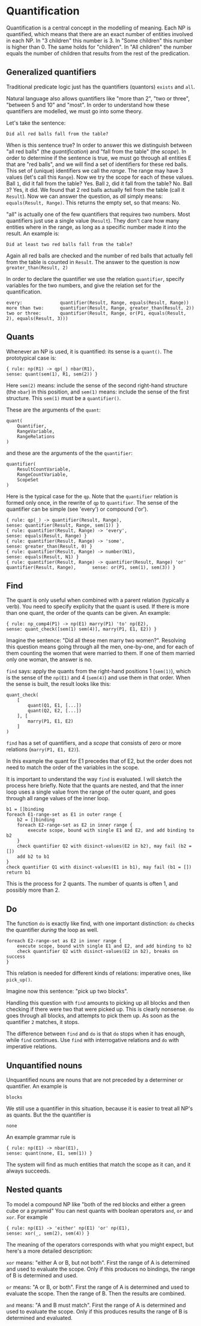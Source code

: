 # Quantification

Quantification is a central concept in the modelling of meaning. Each NP is quantified, which means that there are an exact number of entities involved in each NP. In "3 children" this number is 3. In "Some children" this number is higher than 0. The same holds for "children". In "All children" the number equals the number of children that results from the rest of the predication.     

## Generalized quantifiers

Traditional predicate logic just has the quantifiers (quantors) `exists` and `all`.

Natural language also allows quantifiers like "more than 2", "two or three", "between 5 and 10" and "most". In order to understand how these quantifiers are modelled, we must go into some theory.

Let's take the sentence:

    Did all red balls fall from the table?
    
When is this sentence true? In order to answer this we distinguish between "all red balls" (the _quantification_) and "fall from the table" (the _scope_). In order to determine if the sentence is true, we must go through all entities E that are "red balls", and we will find a set of identifiers for these red balls. This set of (unique) identifiers we call the _range_. The range may have 3 values (let's call this `Range`). Now we try the scope for each of these values. Ball `1`, did it fall from the table? Yes. Ball `2`, did it fall from the table? No. Ball `3`? Yes, it did. We found that 2 red balls actually fell from the table (call it `Result`). Now we can answer the question, as _all_ simply means: `equals(Result, Range)`. This returns the empty set, so that means: No.

"all" is actually one of the few quantifiers that requires two numbers. Most quantifiers just use a single value (`Result`). They don't care how many entities where in the range, as long as a specific number made it into the result. An example is:

    Did at least two red balls fall from the table?
    
Again all red balls are checked and the number of red balls that actually fell from the table is counted in `Result`. The answer to the question is now `greater_than(Result, 2)`    

In order to declare the quantifier we use the relation `quantifier`, specify variables for the two numbers, and give the relation set for the quantification. 

    every:              quantifier(Result, Range, equals(Result, Range))
    more than two:      quantifier(Result, Range, greater_than(Result, 2))
    two or three:       quantifier(Result, Range, or(P1, equals(Result, 2), equals(Result, 3)))

## Quants 

Whenever an NP is used, it is quantified: its sense is a `quant()`. The prototypical case is:

    { rule: np(R1) -> qp(_) nbar(R1),                                      sense: quant(sem(1), R1, sem(2)) }
    
Here `sem(2)` means: include the sense of the second right-hand structure (the `nbar`) in this position, and `sem(1)` means: include the sense of the first structure. This `sem(1)` must be a `quantifier()`. 
    
These are the arguments of the `quant`:

    quant(
        Quantifier,
        RangeVariable,
        RangeRelations        
    )
    
and these are the arguments of the the `quantifier`:

    quantifier(
        ResultCountVariable,
        RangeCountVariable,
        ScopeSet
    )    

Here is the typical case for the `qp`. Note that the `quantifier` relation is formed only once, in the rewrite of `qp` to `quantifier`. The sense of the quantifier can be simple (see 'every') or compound ('or').    

    { rule: qp(_) -> quantifier(Result, Range),                                                         sense: quantifier(Result, Range, sem(1)) }
    { rule: quantifier(Result, Range) -> 'every',                                                       sense: equals(Result, Range) }
    { rule: quantifier(Result, Range) -> 'some',                                                        sense: greater_than(Result, 0) }
    { rule: quantifier(Result, Range) -> number(N1),                                                    sense: equals(Result, N1) }
	{ rule: quantifier(Result, Range) -> quantifier(Result, Range) 'or' quantifier(Result, Range),	    sense: or(P1, sem(1), sem(3)) }

## Find

The quant is only useful when combined with a parent relation (typically a verb). You need to specify explicity that the quant is used. If there is more than one quant, the order of the quants can be given. An example:

    { rule: np_comp4(P1) -> np(E1) marry(P1) 'to' np(E2),                    sense: quant_check([sem(1) sem(4)], marry(P1, E1, E2)) }
    
Imagine the sentence: "Did all these men marry two women?". Resolving this question means going through all the men, one-by-one, and for each of them counting the women that were married to them. If one of them married only one woman, the answer is no.     
    
`find` says: apply the quants from the right-hand positions 1 (`sem(1)`), which is the sense of the `np(E1)` and 4 (`sem(4)`) and use them in that order. When the sense is built, the result looks like this:

    quant_check(
        [
            quant(Q1, E1, [...]) 
            quant(Q2, E2, [...])
        ], [
            marry(P1, E1, E2)
        ]
    )     

`find` has a set of quantifiers, and a _scope_ that consists of zero or more relations (`marry(P1, E1, E2)`).

In this example the quant for E1 precedes that of E2, but the order does not need to match the order of the variables in the scope.

It is important to understand the way `find` is evaluated. I will sketch the process here briefly. Note that the quants are nested, and that the inner loop uses a single value from the range of the outer quant, and goes through all range values of the inner loop.

    b1 = []binding
    foreach E1-range-set as E1 in outer range {
        b2 = []binding
        foreach E2-range-set as E2 in inner range {
            execute scope, bound with single E1 and E2, and add binding to b2
        }
        check quantifier Q2 with disinct-values(E2 in b2), may fail (b2 = [])
        add b2 to b1
    }
    check quantifier Q1 with disinct-values(E1 in b1), may fail (b1 = [])
    return b1
    
This is the process for 2 quants. The number of quants is often 1, and possibly more than 2.    

## Do

The function `do` is exactly like find, with one important distinction: `do` checks the quantifier _during_ the loop as well.

    foreach E2-range-set as E2 in inner range {
        execute scope, bound with single E1 and E2, and add binding to b2
        check quantifier Q2 with disinct-values(E2 in b2), breaks on success
    }  

This relation is needed for different kinds of relations: imperative ones, like `pick_up()`.

Imagine now this sentence: "pick up two blocks". 

Handling this question with `find` amounts to picking up all blocks and then checking if there were two that were picked up. This is clearly nonsense. `do` goes through all blocks, and attempts to pick them up. As soon as the quantifier `2` matches, it stops.

The difference between `find` and `do` is that `do` stops when it has enough, while `find` continues. Use `find` with interrogative relations and `do` with imperative relations. 

## Unquantified nouns

Unquantified nouns are nouns that are not preceded by a determiner or quantifier. An example is 

    blocks 

We still use a quantifier in this situation, because it is easier to treat all NP's as quants. But the the quantifier is 

    none
    
An example grammar rule is

    { rule: np(E1) -> nbar(E1),                                            sense: quant(none, E1, sem(1)) }       

The system will find as much entities that match the scope as it can, and it always succeeds.

## Nested quants

To model a compound NP like "both of the red blocks and either a green cube or a pyramid" You can nest quants with boolean operators `and`, `or` and `xor`. For example

    { rule: np(E1) -> 'either' np(E1) 'or' np(E1),                         sense: xor(_, sem(2), sem(4)) }
        
The meaning of the operators corresponds with what you might expect, but here's a more detailed description:

`xor` means: "either A or B, but not both". First the range of A is determined and used to evaluate the scope. Only if this produces no bindings, the range of B is determined and used.

`or` means: "A or B, or both". First the range of A is determined and used to evaluate the scope. Then the range of B. Then the results are combined.

`and` means: "A and B must match". First the range of A is determined and used to evaluate the scope. Only if this produces results the range of B is determined and evaluated.     
